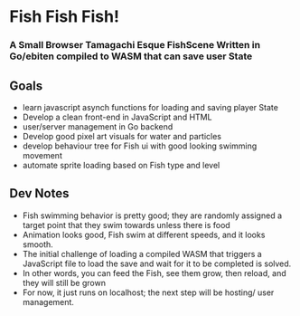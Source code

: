 # Fish Fish Fish!

### A Small Browser Tamagachi Esque FishScene Written in Go/ebiten compiled to WASM that can save user State 
## Goals 
- learn javascript asynch functions for loading and saving player State
- Develop a clean front-end in JavaScript and HTML
- user/server management in Go backend
- Develop good pixel art visuals for water and particles
- develop behaviour tree for Fish ui with good looking swimming movement
- automate sprite loading based on Fish type and level 

## Dev Notes
- Fish swimming behavior is pretty good; they are randomly assigned a target point that they swim towards unless there is food
- Animation looks good, Fish swim at different speeds, and it looks smooth. 
- The initial challenge of loading a compiled WASM that triggers a JavaScript file to load the save and wait for it to be completed is solved.
- In other words, you can feed the Fish, see them grow, then reload, and they will still be grown 
- For now, it just runs on localhost; the next step will be hosting/ user management. 
